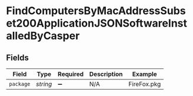 # FindComputersByMacAddressSubset200ApplicationJSONSoftwareInstalledByCasper


## Fields

| Field              | Type               | Required           | Description        | Example            |
| ------------------ | ------------------ | ------------------ | ------------------ | ------------------ |
| `package`          | *string*           | :heavy_minus_sign: | N/A                | FireFox.pkg        |